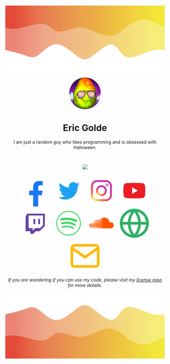 ![Header](./resources/header.png)

<center><img src="./resources/mango_80s.png" width="100"></center>
<h1 align="center">Eric Golde</h1>
<p align="center">I am just a random guy who likes programming and is obsessed with Halloween.</p>

<br />

<p align="center">
 <img src="https://github-readme-stats.vercel.app/api?username=egold555&hide_title=true&count_private=true&show_icons=true&theme=github_dark&hide_border=true&bg_color=00000000"/>
</p>

<center>
<p float="left">
<a href="https://www.facebook.com/ericgolde" title="Facebook (I don't use this platform much)"><img src="./resources/Facebook.svg" width="100"></a>
<a href="https://twitter.com/eric_golde" title="Twitter"><img src="./resources/Twitter.svg" width="100"></a>
<a href="https://www.instagram.com/eric_golde/" title="Instagram"><img src="./resources/Instagram.svg" width="100"></a>
<a href="https://www.youtube.com/egold555" title="YouTube"><img src="./resources/YouTube.svg" width="100"></a>
<a href="https://twitch.tv/ericgolde555" title="Twitch"><img src="./resources/Twitch.svg" width="100"></a>
<a href="https://open.spotify.com/user/eric_golde" title="Spotify"><img src="./resources/Spotify.svg" width="100"></a>
<a href="https://soundcloud.com/eric-golde" title="SoundCloud"><img src="./resources/SoundCloud.svg" width="100"></a>
<!-- <a href="https://discord.gg/M3PAyyy" title="Discord"><img src="./resources/Discord.svg" width="100"></a> -->
<!-- <a href="" title="LinkedIn"><img src="./resources/LinkedIn.svg" width="100"></a> -->
<a href="https://eric.golde.org/" title="My Website"><img src="./resources/Website.svg" width="100"></a>
<a href="mailto:eric@golde.org?subject=Hello!" title="Email me"><img src="./resources/Email.svg" width="100"></a>
</p>
</center>

<p align="center"><i>If you are wondering if you can use my code, please visit my <a href="https://github.com/egold555/License">license repo</a> for more details.</i></p>

![Footer](./resources/footer.png)